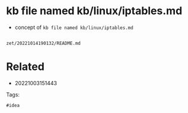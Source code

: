 # kb file named kb/linux/iptables.md

- concept of `kb file named kb/linux/iptables.md`

```
```

` zet/20221014190132/README.md `

# Related

- 20221003151443

Tags:

    #idea
